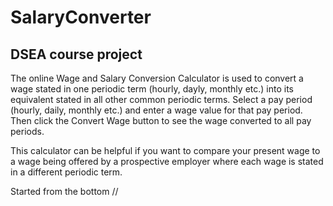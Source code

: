 SalaryConverter
===============

## DSEA course project

The online Wage and Salary Conversion Calculator is used to convert a wage stated in one periodic term (hourly, dayly, monthly etc.) into its equivalent stated in all other common periodic terms. Select a pay period (hourly, daily, monthly etc.) and enter a wage value for that pay period. Then click the Convert Wage button to see the wage converted to all pay periods.

This calculator can be helpful if you want to compare your present wage to a wage being offered by a prospective employer where each wage is stated in a different periodic term.

Started from the bottom //